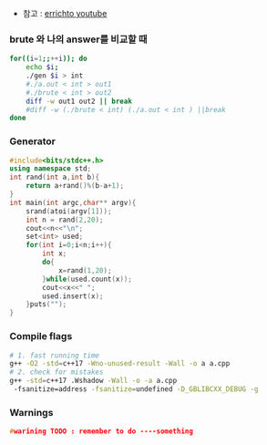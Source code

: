 - 참고 : [errichto youtube](https://github.com/Errichto/youtube)

### brute 와 나의 answer를 비교할 때
```zsh
for((i=1;;++i)); do
    echo $i;
    ./gen $i > int
    #./a.out < int > out1
    #./brute < int > out2
    diff -w out1 out2 || break
    #diff -w (./brute < int) (./a.out < int ) ||break
done
```
### Generator
```c++
#include<bits/stdc++.h>
using namespace std;
int rand(int a,int b){
    return a+rand()%(b-a+1);
}
int main(int argc,char** argv){
    srand(atoi(argv[1]));
    int n = rand(2,20);
    cout<<n<<"\n";
    set<int> used;
    for(int i=0;i<n;i++){
        int x;
        do{
            x=rand(1,20);
        }while(used.count(x));
        cout<<x<<" ";
        used.insert(x);
    }puts("");
}
```

### Compile flags
```bash
# 1. fast running time
g++ -O2 -std=c++17 -Wno-unused-result -Wall -o a a.cpp
# 2. check for mistakes
g++ -std=c++17 .Wshadow -Wall -o -a a.cpp
 -fsanitize=address -fsanitize=undefined -D_GBLIBCXX_DEBUG -g
```


### Warnings
```c++
#warining TODO : remember to do ----something
```